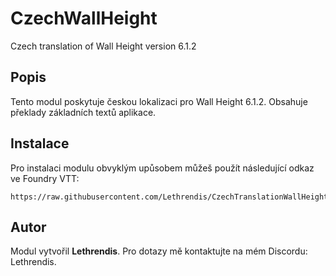 
# CzechWallHeight

Czech translation of Wall Height version 6.1.2

## Popis
Tento modul poskytuje českou lokalizaci pro Wall Height 6.1.2. Obsahuje překlady základních textů aplikace.

## Instalace
Pro instalaci modulu obvyklým upůsobem můžeš použít následující odkaz ve Foundry VTT:

```
https://raw.githubusercontent.com/Lethrendis/CzechTranslationWallHeight/main/module.json
```

## Autor
Modul vytvořil **Lethrendis**. Pro dotazy mě kontaktujte na mém Discordu: Lethrendis.
